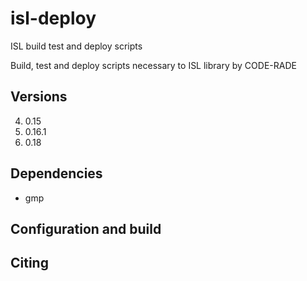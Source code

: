 # isl-deploy

ISL build test and deploy scripts

Build, test and deploy scripts necessary to ISL library by CODE-RADE

## Versions

  
  4. 0.15
  5. 0.16.1
  6. 0.18

## Dependencies

  * gmp

## Configuration and build



## Citing
